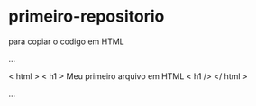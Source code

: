  # primeiro-repositorio
 
 para copiar o codigo em HTML
 
 ...
 
 < html >
  < h1 > Meu primeiro arquivo em HTML < h1 />
 </ html >

...

